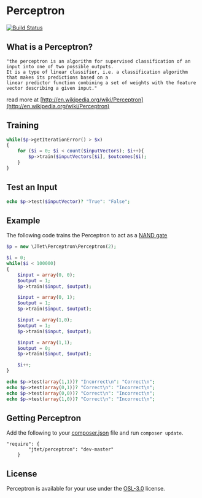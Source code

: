 Perceptron
==========

[![Build Status](https://api.travis-ci.org/jtet/Perceptron.png?branch)](https://travis-ci.org/jtet/Perceptron)

## What is a Perceptron?

```
"the perceptron is an algorithm for supervised classification of an input into one of two possible outputs.
It is a type of linear classifier, i.e. a classification algorithm that makes its predictions based on a
linear predictor function combining a set of weights with the feature vector describing a given input."
```
read more at [http://en.wikipedia.org/wiki/Perceptron](http://en.wikipedia.org/wiki/Perceptron)

## Training

```php
while($p->getIterationError() > $x)
{
    for ($i = 0; $i < count($inputVectors); $i++){
        $p->train($inputVectors[$i], $outcomes[$i);
    }
}
```

## Test an Input

```php
echo $p->test($inputVector)? "True": "False";
```

## Example

The following code trains the Perceptron to act as a [NAND gate](http://en.wikipedia.org/wiki/NAND_gate)

```php
$p = new \JTet\Perceptron\Perceptron(2);

$i = 0;
while($i < 100000)
{
    $input = array(0, 0);
    $output = 1;
    $p->train($input, $output);

    $input = array(0, 1);
    $output = 1;
    $p->train($input, $output);

    $input = array(1,0);
    $output = 1;
    $p->train($input, $output);

    $input = array(1,1);
    $output = 0;
    $p->train($input, $output);

    $i++;
}

echo $p->test(array(1,1))? "Incorrect\n": "Correct\n";
echo $p->test(array(0,1))? "Correct\n": "Incorrect\n";
echo $p->test(array(0,0))? "Correct\n": "Incorrect\n";
echo $p->test(array(1,0))? "Correct\n": "Incorrect\n";
```

## Getting Perceptron

Add the following to your [composer.json](http://getcomposer.org) file and run `composer update`.

```
"require": {
        "jtet/perceptron": "dev-master"
    }
```

## License
Perceptron is available for your use under the [OSL-3.0](http://www.spdx.org/licenses/OSL-3.0#licenseText) license.

